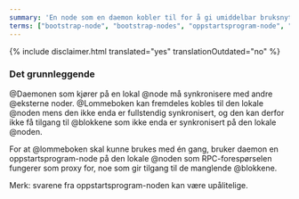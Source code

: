 ```yaml
---
summary: 'En node som en daemon kobler til for å gi umiddelbar bruksnytte til lommebøker under synkronisering'
terms: ["bootstrap-node", "bootstrap-nodes", "oppstartsprogram-node", "oppstartsprogram-noder"]
---
```


{% include disclaimer.html translated="yes" translationOutdated="no" %}

### Det grunnleggende

@Daemonen som kjører på en lokal @node må synkronisere med andre @eksterne
noder. @Lommeboken kan fremdeles kobles til den lokale @noden mens den ikke
enda er fullstendig synkronisert, og den kan derfor ikke få tilgang til
@blokkene som ikke enda er synkronisert på den lokale @noden.

For at @lommeboken skal kunne brukes med én gang, bruker daemon en
oppstartsprogram-node på den lokale @noden som RPC-forespørselen fungerer
som proxy for, noe som gir tilgang til de manglende @blokkene.

Merk: svarene fra oppstartsprogram-noden kan være upålitelige.
